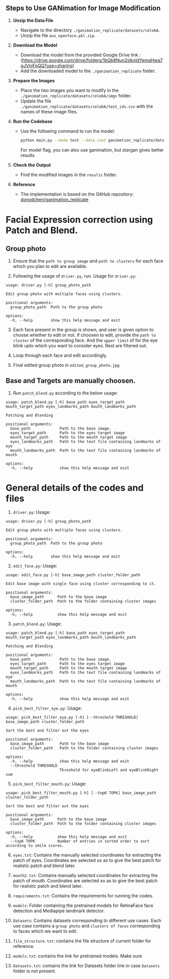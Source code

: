 ## Steps to Use GANimation for Image Modification

1. **Unzip the Data File**
   - Navigate to the directory `./ganimation_replicate/datasets/celebA`.
   - Unzip the file `aus_openface.pkl.zip`.

2. **Download the Model**
   - Download the model from the provided Google Drive link : (https://drive.google.com/drive/folders/1bQb8Nun2ijjknIdYemaHwa7qJVnjFpQQ?usp=sharing)
   - Add the downloaded model to the `./ganimation_replicate` folder.

3. **Prepare the Images**
   - Place the two images you want to modify in the `./ganimation_replicate/datasets/celebA/imgs` folder.
   - Update the file `./ganimation_replicate/datasets/celebA/test_ids.csv` with the names of these image files.

4. **Run the Codebase**
   - Use the following command to run the model:
     ```bash
     python main.py --mode test --data_root ganimation_replicate/datasets/celebA --ckpt_dir [path_to_model] --load_epoch [epoch_num] --model stargan
     ```
     For model flag, you can also use ganimation, but stargan gives better results

5. **Check the Output**
   - Find the modified images in the `results` folder.

6. **Reference**
   - The implementation is based on the GitHub repository: [donydchen/ganimation_replicate](https://github.com/donydchen/ganimation_replicate/tree/master)

# Facial Expression correction using Patch and Blend.
## Group photo

1. Ensure that the `path to group image` and `path to clusters` for each face which you plan to edit are available.

2. Following the usage of `driver.py`, run. Usage for `driver.py`:
```
usage: driver.py [-h] group_photo_path

Edit group photo with multiple faces using clusters.

positional arguments:
  group_photo_path  Path to the group photo

options:
  -h, --help        show this help message and exit
```

3. Each face present in the group is shown, and user is given option to choose whether to edit or not. If choosen to edit, provide the `path to cluster` of the corresponding face. And the `upper limit` of for the eye blink upto which you want to consider eyes. Rest are filtered out. 

4. Loop through each face and edit accordingly.

5. Final edited group photo in `edited_group_photo.jpg`.

## Base and Targets are manually choosen.

1. Run `patch_blend.py` according to the below usage:
```
usage: patch_blend.py [-h] base_path eyes_target_path mouth_target_path eyes_landmarks_path mouth_landmarks_path

Patching and Blending

positional arguments:
  base_path             Path to the base image.
  eyes_target_path      Path to the eyes target image
  mouth_target_path     Path to the mouth target image
  eyes_landmarks_path   Path to the text file containing landmarks of eye
  mouth_landmarks_path  Path to the text file containing landmarks of mouth

options:
  -h, --help            show this help message and exit
```

# General details of the codes and files

1. `driver.py`: Usage:
```
usage: driver.py [-h] group_photo_path

Edit group photo with multiple faces using clusters.

positional arguments:
  group_photo_path  Path to the group photo

options:
  -h, --help        show this help message and exit
```

2. `edit_face.py`: Usage:
```
usage: edit_face.py [-h] base_image_path cluster_folder_path

Edit base image with single face using cluster corresponding to it.

positional arguments:
  base_image_path      Path to the base image
  cluster_folder_path  Path to the folder containing cluster images

options:
  -h, --help           show this help message and exit
```

3. `patch_blend.py`: Usage:
```
usage: patch_blend.py [-h] base_path eyes_target_path mouth_target_path eyes_landmarks_path mouth_landmarks_path

Patching and Blending

positional arguments:
  base_path             Path to the base image.
  eyes_target_path      Path to the eyes target image
  mouth_target_path     Path to the mouth target image
  eyes_landmarks_path   Path to the text file containing landmarks of eye
  mouth_landmarks_path  Path to the text file containing landmarks of mouth

options:
  -h, --help            show this help message and exit
```

4. `pick_best_filter_eye.py`: Usage:
```
usage: pick_best_filter_eye.py [-h] [--threshold THRESHOLD] base_image_path cluster_folder_path

Sort the best and filter out the eyes

positional arguments:
  base_image_path       Path to the base image
  cluster_folder_path   Path to the folder containing cluster images

options:
  -h, --help            show this help message and exit
  --threshold THRESHOLD
                        Threshold for eyeBlinkLeft and eyeBlinkRight sum
```

5. `pick_best_filter_mouth.py`: Usage:
```
usage: pick_best_filter_mouth.py [-h] [--topK TOPK] base_image_path cluster_folder_path

Sort the best and filter out the eyes

positional arguments:
  base_image_path      Path to the base image
  cluster_folder_path  Path to the folder containing cluster images

options:
  -h, --help           show this help message and exit
  --topK TOPK          Number of entries in sorted order to sort according to smile scores.
```

6. `eyes.txt`: Contains the manually selected coordinates for extracting the patch of eyes. Coordinates are selected so as to give the best patch for realistic patch and blend later.

7. `mouth2.txt`: Contains manually selected coordinates for extracting the patch of mouth. Coordinates are selected so as to give the best patch for realistic patch and blend later.

8. `requirements.txt`: Contains the requirements for running the codes.

9. `models`: Folder containing the pretrained models for RetinaFace face detection and Mediapipe landmark detector.

10. `Datasets`: Contains datasets corresponding to different use cases. Each use case contains a `group photo` and `clusters of faces` corresponding to faces which we want to edit.

11. `file_structure.txt`: contains the file structure of current folder for reference.

12. `models.txt`: contains the link for pretrained models. Make sure 

13. `Datasets.txt`: contains the link for Datasets folder link in case `Datasets` folder is not present.
